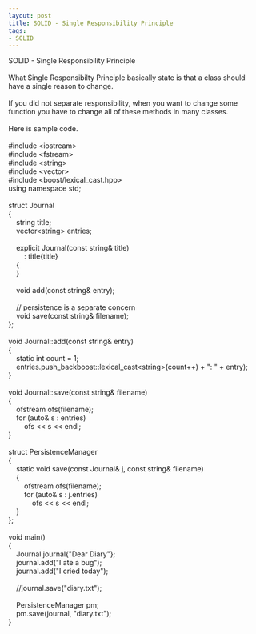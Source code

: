 ```yaml
---
layout: post
title: SOLID - Single Responsibility Principle
tags:
- SOLID
---
```

SOLID - Single Responsibility Principle
<br/><br/>
What Single Responsibilty Principle basically state is that a class should have a single reason to change.
<br/><br/>
If you did not separate responsibility, when you want to change some function you have to change all of these methods in many classes.
<br/><br/>
Here is sample code.
<br/>
<br/>#include &lt;iostream&gt;
<br/>#include &lt;fstream&gt;
<br/>#include &lt;string&gt;
<br/>#include &lt;vector&gt;
<br/>#include &lt;boost/lexical_cast.hpp&gt;
<br/>using namespace std;
<br/>
<br/>struct Journal
<br/>{
<br/>&nbsp; &nbsp;   string title;
<br/>&nbsp; &nbsp;   vector&lt;string&gt; entries;
<br/>&nbsp; &nbsp; 
<br/>&nbsp; &nbsp;   explicit Journal(const string& title)
<br/>&nbsp; &nbsp; &nbsp; &nbsp;     : title{title}
<br/>&nbsp; &nbsp;   {
<br/>&nbsp; &nbsp; }
<br/>
<br/>&nbsp; &nbsp;   void add(const string& entry);
<br/>
<br/>&nbsp; &nbsp;   // persistence is a separate concern
<br/>&nbsp; &nbsp;   void save(const string& filename);
<br/>};
<br/>
<br/>void Journal::add(const string& entry)
<br/>{
<br/>&nbsp; &nbsp;   static int count = 1;
<br/>&nbsp; &nbsp; entries.push_backboost::lexical_cast&lt;string&gt;(count++) + ": " + entry);
<br/>}
<br/>
<br/>void Journal::save(const string& filename)
<br/>{
<br/>&nbsp; &nbsp;   ofstream ofs(filename);
<br/>&nbsp; &nbsp;   for (auto& s : entries)
<br/>&nbsp; &nbsp; &nbsp; &nbsp;     ofs << s << endl;
<br/>}
<br/>
<br/>struct PersistenceManager
<br/>{
<br/>&nbsp; &nbsp;   static void save(const Journal& j, const string& filename)
<br/>&nbsp; &nbsp;   {
<br/>&nbsp; &nbsp; &nbsp; &nbsp;     ofstream ofs(filename);
<br/>&nbsp; &nbsp; &nbsp; &nbsp;     for (auto& s : j.entries)
<br/>&nbsp; &nbsp; &nbsp; &nbsp; &nbsp; &nbsp;       ofs << s << endl;
<br/>&nbsp; &nbsp;  }
<br/>};
<br/>
<br/>void main()
<br/>{
<br/>&nbsp; &nbsp;   Journal journal{"Dear Diary"};
<br/>&nbsp; &nbsp;   journal.add("I ate a bug");
<br/>&nbsp; &nbsp;   journal.add("I cried today");
<br/>
<br/>&nbsp; &nbsp;   //journal.save("diary.txt");
<br/>
<br/>&nbsp; &nbsp;   PersistenceManager pm;
<br/>&nbsp; &nbsp;   pm.save(journal, "diary.txt");
<br/>}
<br/>